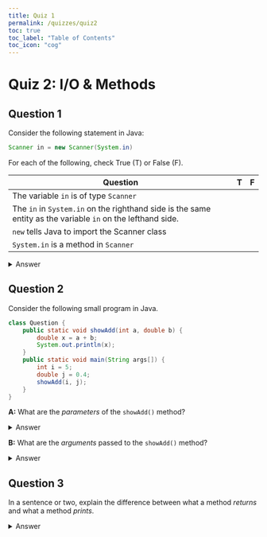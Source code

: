 ```yaml
---
title: Quiz 1
permalink: /quizzes/quiz2
toc: true
toc_label: "Table of Contents"
toc_icon: "cog"
---
```


# Quiz 2: I/O & Methods

## Question 1

Consider the following statement in Java:

```java
Scanner in = new Scanner(System.in)
```

For each of the following, check True (T) or False (F).

| Question | T | F |
| ----- | ---- | ---- |
| The variable `in` is of type `Scanner` | | |
| The `in` in `System.in` on the righthand side is the same entity as the variable `in` on the lefthand side. | | |
| `new` tells Java to import the Scanner class | | |
| `System.in` is a method in `Scanner` | | |

<details><summary>Answer</summary>

| Question | T | F |
| ----- | ---- | ---- |
| The variable `in` is of type `Scanner` | x | |
| The `in` in `System.in` on the righthand side is the same entity as the variable `in` on the lefthand side. | | x |
| `new` tells Java to import the Scanner class | | x |
| `System.in` is a method in `Scanner` | | x |

`in` on the lefthand side is a variable of type `Scanner`. `in` as part of `System.in` on the righthand side is a method in System.   

`new` tells Java to _create a new instance_ of the Scanner class. The statement `import java.util.Scanner;` at the top of the file would tell Java to _import_ the Scanner class.  

`System.in` is a method call to the `in` method in `System`. It is an argument passed to `Scanner()`. It is not a method in Scanner.  

</details>

## Question 2

Consider the following small program in Java. 

```java
class Question {
    public static void showAdd(int a, double b) {
        double x = a + b;
        System.out.println(x);
    }
    public static void main(String args[]) {
        int i = 5;
        double j = 0.4;
        showAdd(i, j);
    }
}
```

**A:** What are the _parameters_ of the `showAdd()` method?

<details><summary>Answer</summary>

`int a` and `double b`

</details>

**B:** What are the _arguments_ passed to the `showAdd()` method?

<details><summary>Answer</summary>

`i (which is 5)` and `j (which is 0.4)`

There are many ways to answer this part of the question; the important thing is to understand that `i` and `j` are the arguments being passed, and that `int a` and `double b` are the parameters being assigned. 

</details>

## Question 3

In a sentence or two, explain the difference between what a method _returns_ and what a method _prints_. 

<details><summary>Answer</summary>

A return means that the entire method, when evaluated, will be converted into whatever the return value is. You can save the value that a method returns as a variable, or use it directly.  

A print statement in a method will simply print whatever is asked when the execution of the code reaches that line.  

</details>